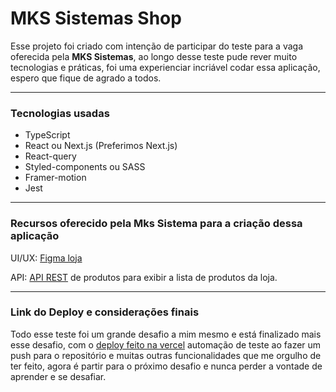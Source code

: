 # MKS Sistemas Shop
Esse projeto foi criado com intenção de participar do teste para a vaga oferecida pela **MKS Sistemas**, ao longo desse teste pude rever muito tecnologias e práticas, foi uma experienciar incriável codar essa aplicação, espero que fique de agrado a todos.

------------



###  Tecnologias usadas
- TypeScript
- React ou Next.js (Preferimos Next.js)
- React-query
- Styled-components ou SASS
- Framer-motion
- Jest

------------


### Recursos oferecido pela Mks Sistema para a criação dessa aplicação
UI/UX: [Figma loja](hthttps://www.figma.com/file/ay9JKCd6LKvKLE7TclJJkX/MKS-Front-end-challenge?type=design&node-id=0%3A1&mode=design&t=AlZMI9zkOlhrx6JF-1tp:// "Figma loja") 

API: [API REST](http://https://mks-frontend-challenge-04811e8151e6.herokuapp.com/api-docs/ "API REST") de produtos para exibir a lista de produtos da loja.

------------


### Link do Deploy e considerações finais
Todo esse teste foi um grande desafio a mim mesmo e está finalizado mais esse desafio, com o [deploy feito na vercel](https://mks-sistemas-shop.vercel.app)  automação de teste ao fazer um push para o repositório e muitas outras funcionalidades que me orgulho de ter feito, agora é partir para o próximo desafio e nunca perder a vontade de aprender e se desafiar.

